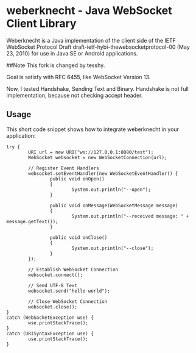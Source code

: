 weberknecht - Java WebSocket Client Library
===========================================

Weberknecht is a Java implementation of the client side of the IETF WebSocket Protocol Draft
draft-ietf-hybi-thewebsocketprotocol-00 (May 23, 2010) for use in Java SE or Android applications.

##Note
This fork is changed by tesshy.

Goal is satisfy with RFC 6455, like WebSocket Version 13.

Now, I tested Handshake, Sending Text and Binary.
Handshake is not full implementation, because not checking accept header.


Usage
-----
This short code snippet shows how to integrate weberknecht in your application:

	try {
			URI url = new URI("ws://127.0.0.1:8080/test");
			WebSocket websocket = new WebSocketConnection(url);
			
			// Register Event Handlers
			websocket.setEventHandler(new WebSocketEventHandler() {
					public void onOpen()
					{
							System.out.println("--open");
					}
									
					public void onMessage(WebSocketMessage message)
					{
							System.out.println("--received message: " + message.getText());
					}
									
					public void onClose()
					{
							System.out.println("--close");
					}
			});
			
			// Establish WebSocket Connection
			websocket.connect();
			
			// Send UTF-8 Text
			websocket.send("hello world");
			
			// Close WebSocket Connection
			websocket.close();
	}
	catch (WebSocketException wse) {
			wse.printStackTrace();
	}
	catch (URISyntaxException use) {
			use.printStackTrace();
	}